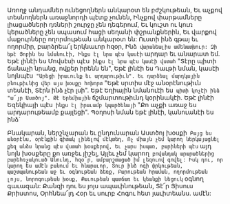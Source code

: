 
Առողջ անդամներ ունեցողներն անկարօտ են
բժշկութեան,
Եւ աչքով տեսնողներն առաջնորդի պէտք չունեն,
Ինչքով փարթամները լիացածների դռների շուրջը
չեն դեգերում,
Եւ կուշտ ու կուռ կերածները չեն սպասում հացի
սեղանի փշրանքներին,
Եւ վարքով մաքուրները ողորմութեան անկարօտ
են:
Ուստի ինձ գթայ եւ ողորմիր, բարձրեա՜լ երկնաւոր
հզօր,
Ինձ` վարանեալիս ամենատխուր:
Զի եթէ Յոբին ես նմանուէի,
Ինքս էլ նրա պէս կասէի` արդար եւ անարատ եմ.
Եթէ լինէի ես Մովսէսի պէս` ինքս էլ նրա պէս
կասէի վստահ`
"Տէրը պիտի ճանաչի նրանց, ովքեր իրենն են",
Եթէ լինէի ես Դաւթի նման, կասէի նոյնպէս`
"Արեցի իրաւունք եւ արդարութիւն".
Եւ դարձեալ մարդկային բնութիւնից վեր այս
խօսքը հոխորտ`
"Եթէ սրտիս մէջ անօրէնութիւն տեսնէի,
Տէրն ինձ չէր լսի".
Եթէ Եղիային նմանուէի ես` պիտի կոչէի ինձ
"ա՜յր Աստծոյ".
Թէ Երեմիային` ճշմարտութիւնդ կօրինակէի.
Եթէ լինէի Եզեկիայի պէս` ինքս էլ իրաւամբ
կպարծենայի`
"Քո աչքի առաջ ես արդարութեամբ քայլեցի".
Պօղոսի նման եթէ լինէի, կանուանէի ես ինձ`


Բնակարան, ներշնչարան եւ ընդունարան
Աստծոյ խօսքի`
Բայց ես անօրէնս, օրէնքին գիտակ լինելով
մէկտեղ,
Ոչ միայն չեմ կարող ներկայացնել քեզ անձս
նրանց պէս վստահ խօսքերով,
Եւ չարս իսպառ, բարիների պէս` այդ նոյն
խօսքերը քո առջեւ յիշել,
Այլեւ չեմ կարող` բովանդակ արարածներից
բարեհռչակուած
Անունդ, հզօ՜ր, ամբարշտացած իմ լեզուով գովել:
Իսկ դու, որ կարող ես ամէն բանում եւ հնարաւոր,
Տուր ինձ ոգի փրկութեան, պաշտպանութեան աջ
եւ օգնութեան ձեռք,
Բարութեան հրաման, ողորմութեան լոյս,
նորոգութեան խօսք,
Քաւութեան պատճառ եւ կեանքի նեցուկ` օգնող
գաւազան:
Քանզի դու ես յոյս ապաւինութեան,
Տէ՜ր Յիսուս Քրիստոս,
Օրհնեա՜լդ Հօր եւ սուրբ Հոգու հետ յաւիտեանս.
ամէն:


